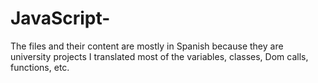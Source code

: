 # JavaScript-
The files and their content are mostly in Spanish because they are university projects
I translated most of the variables, classes, Dom calls, functions, etc. 
